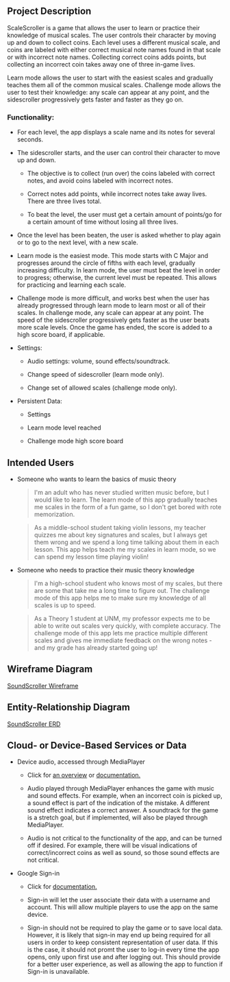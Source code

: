 ## Project Description

ScaleScroller is a game that allows the user to learn or practice their knowledge of musical scales. The user controls their character by moving up and down to collect coins. Each level uses a different musical scale, and coins are labeled with either correct musical note names found in that scale or with incorrect note names. Collecting correct coins adds points, but collecting an incorrect coin takes away one of three in-game lives.

Learn mode allows the user to start with the easiest scales and gradually teaches them all of the common musical scales. Challenge mode allows the user to test their knowledge: any scale can appear at any point, and the sidescroller progressively gets faster and faster as they go on.

### Functionality:

* For each level, the app displays a scale name and its notes for several seconds.

* The sidescroller starts, and the user can control their character to move up and down.

	* The objective is to collect (run over) the coins labeled with correct notes, and avoid coins labeled with incorrect notes.

	* Correct notes add points, while incorrect notes take away lives. There are three lives total.

	* To beat the level, the user must get a certain amount of points/go for a certain amount of time without losing all three lives.

* Once the level has been beaten, the user is asked whether to play again or to go to the next level, with a new scale. 

* Learn mode is the easiest mode. This mode starts with C Major and progresses around the circle of fifths with each level, gradually increasing difficulty. In learn mode, the user must beat the level in order to progress; otherwise, the current level must be repeated. This allows for practicing and learning each scale. 

* Challenge mode is more difficult, and works best when the user has already progressed through learn mode to learn most or all of their scales. In challenge mode, any scale can appear at any point. The speed of the sidescroller progressively gets faster as the user beats more scale levels. Once the game has ended, the score is added to a high score board, if applicable.

* Settings:

	* Audio settings: volume, sound effects/soundtrack.

	* Change speed of sidescroller (learn mode only).
	
	* Change set of allowed scales (challenge mode only).
	
	
* Persistent Data:
	
	* Settings

	* Learn mode level reached

	* Challenge mode high score board


## Intended Users 

* Someone who wants to learn the basics of music theory

    > I'm an adult who has never studied written music before, but I would like to learn. The learn mode of this app gradually teaches me scales in the form of a fun game, so I don't get bored with rote memorization.

	> As a middle-school student taking violin lessons, my teacher quizzes me about key signatures and scales, but I always get them wrong and we spend a long time talking about them in each lesson. This app helps teach me my scales in learn mode, so we can spend my lesson time playing violin!

* Someone who needs to practice their music theory knowledge

	> I'm a high-school student who knows most of my scales, but there are some that take me a long time to figure out. The challenge mode of this app helps me to make sure my knowledge of all scales is up to speed.

	> As a Theory 1 student at UNM, my professor expects me to be able to write out scales very quickly, with complete accuracy. The challenge mode of this app lets me practice multiple different scales and gives me immediate feedback on the wrong notes - and my grade has already started going up!


## Wireframe Diagram

[SoundScroller Wireframe](wireframe.md)


## Entity-Relationship Diagram

[SoundScroller ERD](erd.md)

   
## Cloud- or Device-Based Services or Data

* Device audio, accessed through MediaPlayer 

	* Click for [an overview](https://developer.android.com/guide/topics/media/mediaplayer) or [documentation.](https://developer.android.com/reference/android/media/MediaPlayer)

	* Audio played through MediaPlayer enhances the game with music and sound effects. For example, when an incorrect coin is picked up, a sound effect is part of the indication of the mistake. A different sound effect indicates a correct answer. A soundtrack for the game is a stretch goal, but if implemented, will also be played through MediaPlayer.

	* Audio is not critical to the functionality of the app, and can be turned off if desired. For example, there will be visual indications of correct/incorrect coins as well as sound, so those sound effects are not critical. 

* Google Sign-in 
	
	* Click for [documentation.](https://developers.google.com/identity/sign-in/android/start-integrating)

	* Sign-in will let the user associate their data with a username and account. This will allow multiple players to use the app on the same device. 
	
	* Sign-in should not be required to play the game or to save local data. However, it is likely that sign-in may end up being required for all users in order to keep consistent representation of user data. If this is the case, it should not promt the user to log-in every time the app opens, only upon first use and after logging out. This should provide for a better user experience, as well as allowing the app to function if Sign-in is unavailable. 

